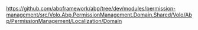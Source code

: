 ﻿https://github.com/abpframework/abp/tree/dev/modules/permission-management/src/Volo.Abp.PermissionManagement.Domain.Shared/Volo/Abp/PermissionManagement/Localization/Domain